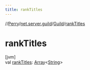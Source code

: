 ```yaml
---
title: rankTitles
---
```

//[Perry](../../../index.html)/[net.server.guild](../index.html)/[Guild](index.html)/[rankTitles](rank-titles.html)



# rankTitles



[jvm]\
val [rankTitles](rank-titles.html): [Array](https://kotlinlang.org/api/latest/jvm/stdlib/kotlin/-array/index.html)&lt;[String](https://kotlinlang.org/api/latest/jvm/stdlib/kotlin/-string/index.html)&gt;




